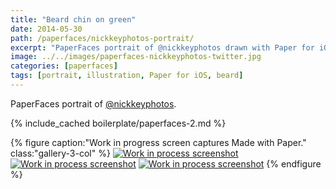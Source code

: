 ```yaml
---
title: "Beard chin on green"
date: 2014-05-30
path: /paperfaces/nickkeyphotos-portrait/
excerpt: "PaperFaces portrait of @nickkeyphotos drawn with Paper for iOS on an iPad."
image: ../../images/paperfaces-nickkeyphotos-twitter.jpg
categories: [paperfaces]
tags: [portrait, illustration, Paper for iOS, beard]
---
```


PaperFaces portrait of [@nickkeyphotos](https://twitter.com/nickkeyphotos).

{% include_cached boilerplate/paperfaces-2.md %}

{% figure caption:"Work in progress screen captures Made with Paper." class:"gallery-3-col" %}
[![Work in process screenshot](../../images/paperfaces-nickkeyphotos-process-1-600.jpg)](../../images/paperfaces-nickkeyphotos-process-1-lg.jpg) [![Work in process screenshot](../../images/paperfaces-nickkeyphotos-process-2-600.jpg)](../../images/paperfaces-nickkeyphotos-process-2-lg.jpg) [![Work in process screenshot](../../images/paperfaces-nickkeyphotos-process-3-600.jpg)](../../images/paperfaces-nickkeyphotos-process-3-lg.jpg)
{% endfigure %}
